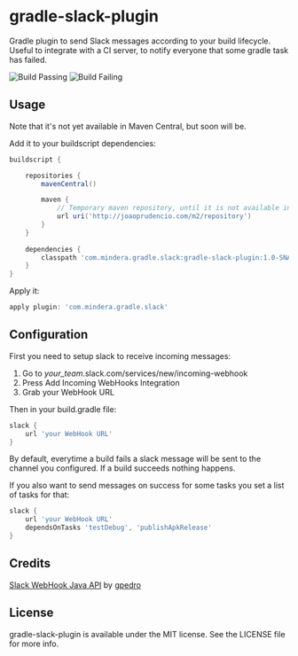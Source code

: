 # gradle-slack-plugin

Gradle plugin to send Slack messages according to your build lifecycle. Useful to integrate with a CI server, to notify everyone that some gradle task has failed.

![Build Passing](http://i.imgur.com/eIq9hp1.png)
![Build Failing](http://i.imgur.com/cgf5fHf.png)

## Usage

Note that it's not yet available in Maven Central, but soon will be.

Add it to your buildscript dependencies:

```groovy
buildscript {

    repositories {
        mavenCentral()

        maven {
	        // Temporary maven repository, until it is not available in Maven Central
            url uri('http://joaoprudencio.com/m2/repository')
        }
    }
    
    dependencies {
        classpath 'com.mindera.gradle.slack:gradle-slack-plugin:1.0-SNAPSHOT'
    }
}
```

Apply it:

```groovy
apply plugin: 'com.mindera.gradle.slack'
```

## Configuration 

First you need to setup slack to receive incoming messages:

1. Go to *your_team*.slack.com/services/new/incoming-webhook
2. Press Add Incoming WebHooks Integration
3. Grab your WebHook URL

Then in your build.gradle file:
```groovy
slack {
    url 'your WebHook URL'
}
```

By default, everytime a build fails a slack message will be sent to the channel you configured. If a build succeeds nothing happens.

If you also want to send messages on success for some tasks you set a list of tasks for that:
```groovy
slack {
    url 'your WebHook URL'
    dependsOnTasks 'testDebug', 'publishApkRelease'
}
```

## Credits

[Slack WebHook Java API](https://github.com/gpedro/slack-webhook) by [gpedro](https://github.com/gpedro)

## License

gradle-slack-plugin is available under the MIT license. See the LICENSE file for more info.